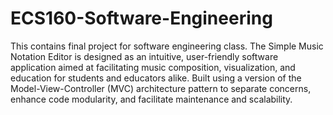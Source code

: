 # ECS160-Software-Engineering
This contains final project for software engineering class. 
The Simple Music Notation Editor is designed as an intuitive, user-friendly software application aimed at facilitating music composition, visualization, and education for students and educators alike. Built using a version of the Model-View-Controller (MVC) architecture pattern to separate concerns, enhance code modularity, and facilitate maintenance and scalability.

